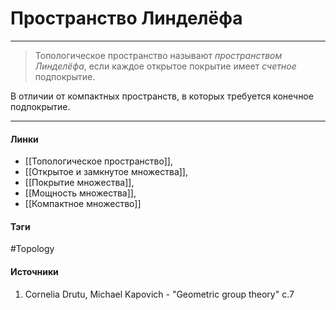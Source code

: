# Пространство Линделёфа
***
>Топологическое пространство называют *пространством Линделёфа*, если каждое открытое покрытие имеет *счетное* подпокрытие.

В отличии от компактных пространств, в которых требуется конечное подпокрытие.
***
#### Линки
- [[Топологическое пространство]],
- [[Открытое и замкнутое множества]],
- [[Покрытие множества]],
- [[Мощность множества]],
- [[Компактное множество]]
#### Тэги
 #Topology 
#### Источники
1. Cornelia Drutu, Michael Kapovich - "Geometric group theory" c.7